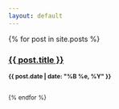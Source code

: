 ```yaml
---
layout: default
---
```


<div id="main">

{% for post in site.posts %}	
    <h3><a href="{{ post.url }}">{{ post.title }}</a></h3>
    <p><small><strong>{{ post.date | date: "%B %e, %Y" }}</strong></p>			
{% endfor %}	
		
</div>